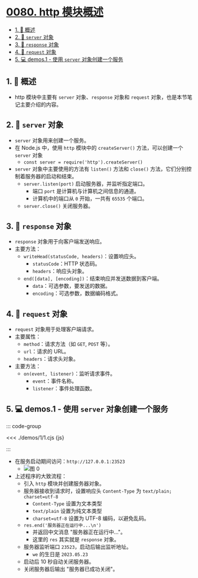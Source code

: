 # [0080. http 模块概述](https://github.com/Tdahuyou/TNotes.nodejs/tree/main/notes/0080.%20http%20%E6%A8%A1%E5%9D%97%E6%A6%82%E8%BF%B0)

<!-- region:toc -->

- [1. 📒 概述](#1--概述)
- [2. 📒 `server` 对象](#2--server-对象)
- [3. 📒 `response` 对象](#3--response-对象)
- [4. 📒 `request` 对象](#4--request-对象)
- [5. 💻 demos.1 - 使用 `server` 对象创建一个服务](#5--demos1---使用-server-对象创建一个服务)

<!-- endregion:toc -->

## 1. 📒 概述

- http 模块中主要有 `server` 对象、`response` 对象和 `request` 对象，也是本节笔记主要介绍的内容。

## 2. 📒 `server` 对象

- `server` 对象用来创建一个服务。
- 在 Node.js 中，使用 `http` 模块中的 `createServer()` 方法，可以创建一个 `server` 对象
  - `const server = require('http').createServer()`
- `server` 对象中主要使用的方法有 `listen()` 方法和 `close()` 方法，它们分别控制着服务器的启动和结束。
  - `server.listen(port)` 启动服务器，并监听指定端口。
    - 端口 `port` 是计算机与计算机之间信息的通道。
    - 计算机中的端口从 `0` 开始，一共有 `65535` 个端口。
  - `server.close()` 关闭服务器。

## 3. 📒 `response` 对象

- `response` 对象用于向客户端发送响应。
- 主要方法：
  - `writeHead(statusCode, headers)`：设置响应头。
    - `statusCode`：HTTP 状态码。
    - `headers`：响应头对象。
  - `end([data], [encoding])`：结束响应并发送数据到客户端。
    - `data`：可选参数，要发送的数据。
    - `encoding`：可选参数，数据编码格式。

## 4. 📒 `request` 对象

- `request` 对象用于处理客户端请求。
- 主要属性：
  - `method`：请求方法（如 `GET`, `POST` 等）。
  - `url`：请求的 URL。
  - `headers`：请求头对象。
- 主要方法：
  - `on(event, listener)`：监听请求事件。
    - `event`：事件名称。
    - `listener`：事件处理函数。

## 5. 💻 demos.1 - 使用 `server` 对象创建一个服务

::: code-group

<<< ./demos/1/1.cjs {js}

:::

- 在服务启动期间访问：`http://127.0.0.1:23523`
  - ![图 0](https://cdn.jsdelivr.net/gh/Tdahuyou/imgs@main/2025-04-24-21-07-01.png)
- 上述程序的大致流程：
  - 引入 `http` 模块并创建服务器对象。
  - 服务器接收到请求时，设置响应头 `Content-Type` 为 `text/plain; charset=utf-8`
    - `Content-Type` 设置为文本类型
    - `text/plain` 设置为纯文本类型
    - `charset=utf-8` 设置为 UTF-8 编码，以避免乱码。
  - `res.end('服务器正在运行中...\n')`
    - 并返回中文消息 "服务器正在运行中..."。
    - 这里的 `res` 其实就是 `response` 对象。
  - 服务器监听端口 `23523`，启动后输出监听地址。
    - `we` 的生日是 `2023.05.23`
  - 启动后 10 秒自动关闭服务器。
  - 关闭服务器后输出 "服务器已成功关闭"。

